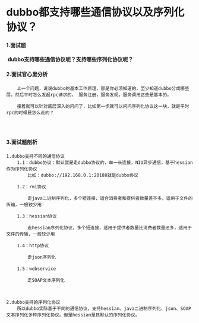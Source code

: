 # dubbo都支持哪些通信协议以及序列化协议？



#### 1.面试题

​	**dubbo支持哪些通信协议呢？支持哪些序列化协议呢？**



#### 2.面试官心里分析

```
	上一个问题，说说dubbo的基本工作原理，那是你必须知道的，至少知道dubbo分成哪些层，然后平时怎么发起rpc请求的， 服务注册，服务发现，服务调用这些是基本的。
	
	接着就可以针对底层深入的问问了，比如第一步就可以问问序列化协议这一块，就是平时rpc的时候是怎么走的？
	
	
	
```





#### 3.面试题剖析

```
1.dubbo支持不同的通信协议
	1.1：dubbo协议：默认就是走dubbo协议的，单一长连接，NIO异步通信，基于hessian作为序列化协议
		比如：dubbo://192.168.0.1:20188就是dubbo协议
		
	1.2：rmi协议

		走java二进制序列化，多个短连接，适合消费者和提供者数量差不多，适用于文件的传输，一般较少用

	1.3：hessian协议

		走hessian序列化协议，多个短连接，适用于提供者数量比消费者数量还多，适用于文件的传输，一般较少用

	1.4：http协议

		走json序列化

	1.5：webservice

		走SOAP文本序列化
		


2.dubbo支持的序列化协议
	所以dubbo实际基于不同的通信协议，支持hessian、java二进制序列化、json、SOAP文本序列化多种序列化协议。但是hessian是其默认的序列化协议。

		
		
		
```









































